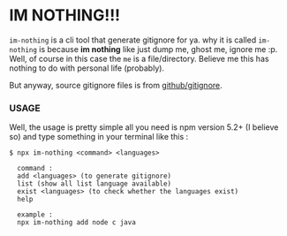 # IM NOTHING!!!

`im-nothing` is a cli tool that generate gitignore for ya. why it is called `im-nothing` is because **im nothing** like just dump me, ghost me, ignore me :p.
Well, of course in this case the `me` is a file/directory. Believe me this has nothing to do with personal life (probably).

But anyway, source gitignore files is from [github/gitignore](https://github.com/github/gitignore).

### USAGE

Well, the usage is pretty simple all you need is npm version 5.2+ (I believe so) and type something in your terminal like this :

```
$ npx im-nothing <command> <languages>

  command :
  add <languages> (to generate gitignore)
  list (show all list language available)
  exist <languages> (to check whether the languages exist)
  help

  example :
  npx im-nothing add node c java

```
